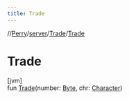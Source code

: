 ```yaml
---
title: Trade
---
```

//[Perry](../../../index.html)/[server](../index.html)/[Trade](index.html)/[Trade](-trade.html)



# Trade



[jvm]\
fun [Trade](-trade.html)(number: [Byte](https://kotlinlang.org/api/latest/jvm/stdlib/kotlin/-byte/index.html), chr: [Character](../../client/-character/index.html))




